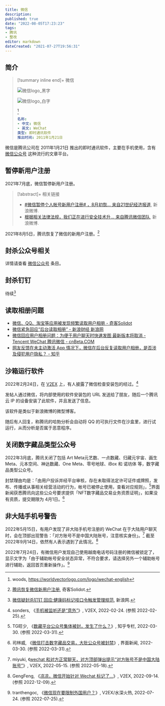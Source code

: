 ```yaml
---
title: 微信
description:
published: true
date: "2022-08-05T17:23:23"
tags:
- 腾讯
- 整改
editor: markdown
dateCreated: "2021-07-27T19:56:31"
---
```


## 简介

> [!summary inline end]+ 微信
>
> ![微信logo_黑字](https://s3.tebi.io/ggame/company/腾讯/微信/wechat-english.svg#only-light)
>
> ![微信logo_白字](https://s3.tebi.io/ggame/company/腾讯/微信/wechat-english_w.svg#only-dark)
>
> [^logo]
>
> ```yaml
> 名称:
> - 中文: 微信
> - 英文: WeChat
> 类型: 即时通讯软件
> 推出时间: 2011年1月21日
> ```

[^logo]: woods, <https://worldvectorlogo.com/logo/wechat-english>

微信是腾讯公司在 2011年1月21日 推出的即时通讯软件，主要在手机使用，含有 [微信公众号][] 这种流行的文章平台。

[微信公众号]: /company/腾讯/微信公众号.md

## 暂停新用户注册

2021年7月底，微信暂停新用户注册。

> [!abstract]+ 相关链接
>
> +   [\#微信暂停个人帐号新用户注册# ，8月初恢... 来自21世纪经济报道](https://archive.is/XZn19 "https://weibo.com/1651428902/KqEW2dUqi"), 新浪微博.
> +   [根据相关法律法规，我们正在进行安全技术升... 来自腾讯微信团队](https://archive.is/zoIDu "https://weibo.com/1930378853/KqFI7s3kS"), 新浪微博.

2021年8月5日，腾讯恢复了微信的新用户注册。[^68466]

[^68466]: [腾讯恢复微信新用户注册](https://web.archive.org/web/20210805110426/https://www.solidot.org/story?sid=68466), 奇客Solidot.

## 封杀公众号相关

详情请查看 [微信公众号](/company/腾讯/微信公众号.md) 条目。

## 封杀钉钉

待续[^iimx]

[^iimx]: [微信疑封杀钉钉 回应:健康码标记吱口令触发管理规范](https://web.archive.org/web/20201020005201/https://tech.sina.com.cn/i/2020-03-03/doc-iimxxstf6108086.shtml), 新浪网.

## 读取相册问题

+   [微信、QQ、淘宝等应用被发现频繁读取用户相册 - 奇客Solidot](https://web.archive.org/web/20211009134618/https://www.solidot.org/story?sid=69165)
+   [微信紧急回应“后台读取相册” - 新浪财经 新浪网](https://web.archive.org/web/20211009072319/https://finance.sina.com.cn/wm/2021-10-09/doc-iktzscyx8657350.shtml)
+   [微信回应用户相册问题：为便于用户聊天时快速发图 最新版本将取消 - Tencent WeChat 腾讯微信 - cnBeta.COM](https://web.archive.org/web/20211008142141/https://www.cnbeta.com/articles/tech/1187903.htm)
+   [网友反馈在未主动激活 App 情况下，微信在后台反复读取用户相册，是否涉及侵犯用户隐私？ - 知乎](https://web.archive.org/web/20211010023715/https://www.zhihu.com/question/491251960/answer/2162795183)

## 沙箱运行软件

2022年2月24日，在 [V2EX][] 上，有人披露了微信检查安装包的经过。[^836085]

[V2EX]: /website/V2EX.md

[^836085]: sonders, 《[手机被监听还是“意外”](https://web.archive.org/web/20220224060511/https://v2ex.com/t/836085)》, V2EX, 2022-02-24. (参照 2022-02-25).

发帖人通过微信，将内部使用的软件安装包的 URL 发送给了朋友，随后一个腾讯云 IP 的设备安装了此软件，并且发送了信息。

该软件是类似于新浪微博的微型博客。

随后有人回复，称腾讯的哈勃分析会自动将 QQ 的可执行文件在沙盒里，进行试运行，从而分析是否属于恶意程序。

## 关闭数字藏品类型公众号

2022年3月底，腾讯关闭了包括 Art Meta元艺数、一点数藏、归藏元宇宙、画生Meta、元本空间、神达数藏、One Meta、零号地球、iBox 和 诺坊体 等，数字藏品类型公众号。

封禁理由均是：「由用户投诉并经平台审核，存在未取得法定许可证件或牌照，发布、传播或从事相关经营活动的行为，帐号已被停止使用，查看对应规则」，[^519]界面新闻获悉腾讯向这些公众号要求提供「NFT数字藏品交易业务资质证明」，如果没有资质，提交期限为 4月1日。[^727]

[^519]: TG旺少, 《[数藏平台公众号集体被封，发生了什么？](https://web.archive.org/web/20220330140204/https://zhuanlan.zhihu.com/p/490045191)》, 知乎专栏, 2022-03-30. (参照 2022-03-31).

[^727]: 司林威, 《[微信打击数字藏品交易，大批公众号被封禁](https://web.archive.org/web/20220330095208/https://www.jiemian.com/article/7274359.html)》, 界面新闻, 2022-03-30. (参照 2022-03-31).

## 非大陆手机号警告

2022年5月15日，有用户发现了非大陆手机号注册的 WeChat 在于大陆用户聊天时，会在顶部出现警告：「对方账号不是中国大陆账号，注意核实身份」。[^852884] 截至 2022年9月14日，依然有人表示遇到了此情况。[^879987]

[^852884]: miyuki, 《[wechat 和对方正常聊天，对方顶部弹出提示“对方账号不是中国大陆账号”](https://web.archive.org/web/20220517120504/https://www.v2ex.com/t/852884)》, V2EX, 2022-05-15. (参照 2022-05-18).

[^879987]: GengFeng, 《[凉凉，微信开始针对 Wechat 标记了...](https://web.archive.org/web/20220915002749/https://www.v2ex.com/t/879987)》, V2EX, 2022-09-14. (参照 2022-12-09).

2022年7月24日，有微信用户发现自己使用越南电话号码注册的微信被锁定了，显示文字为「由于辅助帐号安全状态异常，不符合要求，请选择另外一个辅助帐号进行辅助，返回首页重新操作」。[^78efA]

[^78efA]: tranthengoc, 《[微信现在要限制外国用户？](https://archive.ph/78efA "https://www.v2ex.com/t/868409")》, V2EX/水深火热, 2022-07-24. (参照 2022-07-25).

